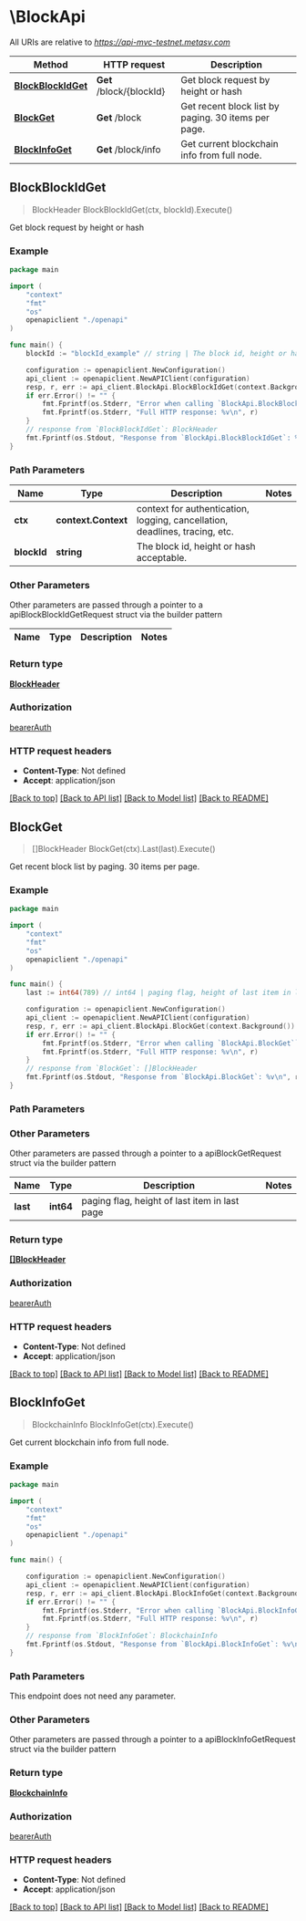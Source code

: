 # \BlockApi

All URIs are relative to *https://api-mvc-testnet.metasv.com*

Method | HTTP request | Description
------------- | ------------- | -------------
[**BlockBlockIdGet**](BlockApi.md#BlockBlockIdGet) | **Get** /block/{blockId} | Get block request by height or hash
[**BlockGet**](BlockApi.md#BlockGet) | **Get** /block | Get recent block list by paging. 30 items per page.
[**BlockInfoGet**](BlockApi.md#BlockInfoGet) | **Get** /block/info | Get current blockchain info from full node.



## BlockBlockIdGet

> BlockHeader BlockBlockIdGet(ctx, blockId).Execute()

Get block request by height or hash

### Example

```go
package main

import (
    "context"
    "fmt"
    "os"
    openapiclient "./openapi"
)

func main() {
    blockId := "blockId_example" // string | The block id, height or hash acceptable.

    configuration := openapiclient.NewConfiguration()
    api_client := openapiclient.NewAPIClient(configuration)
    resp, r, err := api_client.BlockApi.BlockBlockIdGet(context.Background(), blockId).Execute()
    if err.Error() != "" {
        fmt.Fprintf(os.Stderr, "Error when calling `BlockApi.BlockBlockIdGet``: %v\n", err)
        fmt.Fprintf(os.Stderr, "Full HTTP response: %v\n", r)
    }
    // response from `BlockBlockIdGet`: BlockHeader
    fmt.Fprintf(os.Stdout, "Response from `BlockApi.BlockBlockIdGet`: %v\n", resp)
}
```

### Path Parameters


Name | Type | Description  | Notes
------------- | ------------- | ------------- | -------------
**ctx** | **context.Context** | context for authentication, logging, cancellation, deadlines, tracing, etc.
**blockId** | **string** | The block id, height or hash acceptable. | 

### Other Parameters

Other parameters are passed through a pointer to a apiBlockBlockIdGetRequest struct via the builder pattern


Name | Type | Description  | Notes
------------- | ------------- | ------------- | -------------


### Return type

[**BlockHeader**](BlockHeader.md)

### Authorization

[bearerAuth](../README.md#bearerAuth)

### HTTP request headers

- **Content-Type**: Not defined
- **Accept**: application/json

[[Back to top]](#) [[Back to API list]](../README.md#documentation-for-api-endpoints)
[[Back to Model list]](../README.md#documentation-for-models)
[[Back to README]](../README.md)


## BlockGet

> []BlockHeader BlockGet(ctx).Last(last).Execute()

Get recent block list by paging. 30 items per page.

### Example

```go
package main

import (
    "context"
    "fmt"
    "os"
    openapiclient "./openapi"
)

func main() {
    last := int64(789) // int64 | paging flag, height of last item in last page (optional)

    configuration := openapiclient.NewConfiguration()
    api_client := openapiclient.NewAPIClient(configuration)
    resp, r, err := api_client.BlockApi.BlockGet(context.Background()).Last(last).Execute()
    if err.Error() != "" {
        fmt.Fprintf(os.Stderr, "Error when calling `BlockApi.BlockGet``: %v\n", err)
        fmt.Fprintf(os.Stderr, "Full HTTP response: %v\n", r)
    }
    // response from `BlockGet`: []BlockHeader
    fmt.Fprintf(os.Stdout, "Response from `BlockApi.BlockGet`: %v\n", resp)
}
```

### Path Parameters



### Other Parameters

Other parameters are passed through a pointer to a apiBlockGetRequest struct via the builder pattern


Name | Type | Description  | Notes
------------- | ------------- | ------------- | -------------
 **last** | **int64** | paging flag, height of last item in last page | 

### Return type

[**[]BlockHeader**](BlockHeader.md)

### Authorization

[bearerAuth](../README.md#bearerAuth)

### HTTP request headers

- **Content-Type**: Not defined
- **Accept**: application/json

[[Back to top]](#) [[Back to API list]](../README.md#documentation-for-api-endpoints)
[[Back to Model list]](../README.md#documentation-for-models)
[[Back to README]](../README.md)


## BlockInfoGet

> BlockchainInfo BlockInfoGet(ctx).Execute()

Get current blockchain info from full node.

### Example

```go
package main

import (
    "context"
    "fmt"
    "os"
    openapiclient "./openapi"
)

func main() {

    configuration := openapiclient.NewConfiguration()
    api_client := openapiclient.NewAPIClient(configuration)
    resp, r, err := api_client.BlockApi.BlockInfoGet(context.Background()).Execute()
    if err.Error() != "" {
        fmt.Fprintf(os.Stderr, "Error when calling `BlockApi.BlockInfoGet``: %v\n", err)
        fmt.Fprintf(os.Stderr, "Full HTTP response: %v\n", r)
    }
    // response from `BlockInfoGet`: BlockchainInfo
    fmt.Fprintf(os.Stdout, "Response from `BlockApi.BlockInfoGet`: %v\n", resp)
}
```

### Path Parameters

This endpoint does not need any parameter.

### Other Parameters

Other parameters are passed through a pointer to a apiBlockInfoGetRequest struct via the builder pattern


### Return type

[**BlockchainInfo**](BlockchainInfo.md)

### Authorization

[bearerAuth](../README.md#bearerAuth)

### HTTP request headers

- **Content-Type**: Not defined
- **Accept**: application/json

[[Back to top]](#) [[Back to API list]](../README.md#documentation-for-api-endpoints)
[[Back to Model list]](../README.md#documentation-for-models)
[[Back to README]](../README.md)

